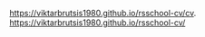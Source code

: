 https://viktarbrutsis1980.github.io/rsschool-cv/cv. 
https://viktarbrutsis1980.github.io/rsschool-cv/
